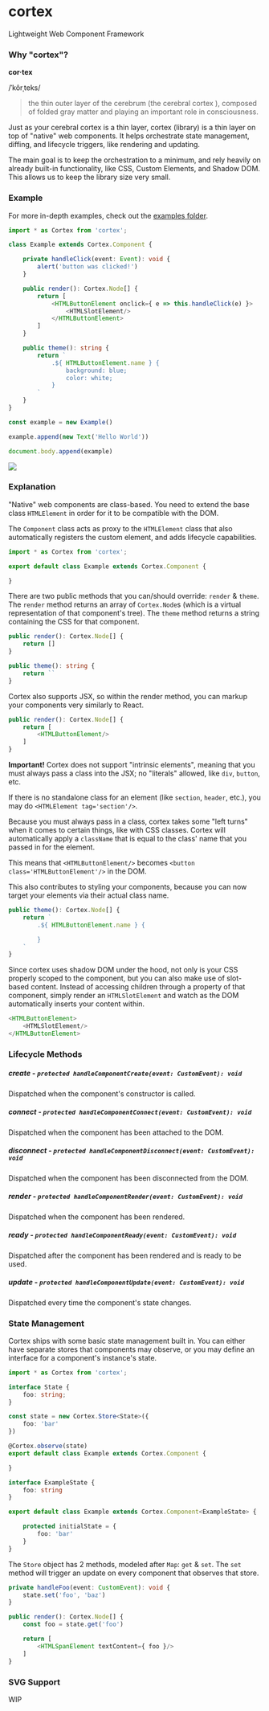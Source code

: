 # cortex
Lightweight Web Component Framework

### Why "cortex"?
**cor·tex**

/ˈkôrˌteks/

> the thin outer layer of the cerebrum (the cerebral cortex ), composed of folded gray matter and playing an important role in consciousness.

Just as your cerebral cortex is a thin layer, cortex (library) is a thin layer on top of "native" web components. It helps orchestrate state management, diffing, and lifecycle triggers, like rendering and updating.

The main goal is to keep the orchestration to a minimum, and rely heavily on already built-in functionality, like CSS, Custom Elements, and Shadow DOM. This allows us to keep the library size very small.

### Example
For more in-depth examples, check out the [examples folder](./examples).
```typescript
import * as Cortex from 'cortex';

class Example extends Cortex.Component {

    private handleClick(event: Event): void {
        alert('button was clicked!')
    }

    public render(): Cortex.Node[] {
        return [
            <HTMLButtonElement onclick={ e => this.handleClick(e) }>
                <HTMLSlotElement/>
            </HTMLButtonElement>
        ]
    }

    public theme(): string {
        return `
            .${ HTMLButtonElement.name } {
                background: blue;
                color: white;
            }
        `
    }
}

const example = new Example()

example.append(new Text('Hello World'))

document.body.append(example)
```

![](https://i.imgur.com/6nMCuib.png)

### Explanation
"Native" web components are class-based. You need to extend the base class `HTMLElement` in order for it to be compatible with the DOM.

The `Component` class acts as proxy to the `HTMLElement` class that also automatically registers the custom element, and adds lifecycle capabilities.

```typescript
import * as Cortex from 'cortex';

export default class Example extends Cortex.Component {

}
```

There are two public methods that you can/should override: `render` & `theme`. The `render` method returns an array of `Cortex.Node`s (which is a virtual representation of that component's tree). The `theme` method returns a string containing the CSS for that component.

```typescript
public render(): Cortex.Node[] {
    return []
}

public theme(): string {
    return ``
}
```

Cortex also supports JSX, so within the render method, you can markup your components very similarly to React.

```typescript
public render(): Cortex.Node[] {
    return [
        <HTMLButtonElement/>
    ]
}
```

**Important!** Cortex does not support "intrinsic elements", meaning that you must always pass a class into the JSX; no "literals" allowed, like `div`, `button`, etc.

If there is no standalone class for an element (like `section`, `header`, etc.), you may do `<HTMLElement tag='section'/>`.

Because you must always pass in a class, cortex takes some "left turns" when it comes to certain things, like with CSS classes. Cortex will automatically apply a `className` that is equal to the class' name that you passed in for the element.

This means that `<HTMLButtonElement/>` becomes `<button class='HTMLButtonElement'/>` in the DOM.

This also contributes to styling your components, because you can now target your elements via their actual class name.

```typescript
public theme(): Cortex.Node[] {
    return `
        .${ HTMLButtonElement.name } {

        }
    `
}
```

Since cortex uses shadow DOM under the hood, not only is your CSS properly scoped to the component, but you can also make use of slot-based content. Instead of accessing children through a property of that component, simply render an `HTMLSlotElement` and watch as the DOM automatically inserts your content within.

```typescript
<HTMLButtonElement>
    <HTMLSlotElement/>
</HTMLButtonElement>
```

### Lifecycle Methods

##### create - `protected handleComponentCreate(event: CustomEvent): void`
Dispatched when the component's constructor is called.

##### connect - `protected handleComponentConnect(event: CustomEvent): void`
Dispatched when the component has been attached to the DOM.

##### disconnect - `protected handleComponentDisconnect(event: CustomEvent): void`
Dispatched when the component has been disconnected from the DOM.

##### render - `protected handleComponentRender(event: CustomEvent): void`
Dispatched when the component has been rendered.

##### ready - `protected handleComponentReady(event: CustomEvent): void`
Dispatched after the component has been rendered and is ready to be used.

##### update - `protected handleComponentUpdate(event: CustomEvent): void`
Dispatched every time the component's state changes.

### State Management
Cortex ships with some basic state management built in. You can either have separate stores that components may observe, or you may define an interface for a component's instance's state.

```typescript
import * as Cortex from 'cortex';

interface State {
    foo: string;
}

const state = new Cortex.Store<State>({
    foo: 'bar'
})

@Cortex.observe(state)
export default class Example extends Cortex.Component {

}
```

```typescript
interface ExampleState {
    foo: string
}

export default class Example extends Cortex.Component<ExampleState> {

    protected initialState = {
        foo: 'bar'
    }
}
```

The `Store` object has 2 methods, modeled after `Map`: `get` & `set`. The `set` method will trigger an update on every component that observes that store.

```typescript
private handleFoo(event: CustomEvent): void {
    state.set('foo', 'baz')
}

public render(): Cortex.Node[] {
    const foo = state.get('foo')

    return [
        <HTMLSpanElement textContent={ foo }/>
    ]
}
```

### SVG Support
WIP
